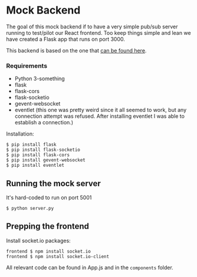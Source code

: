 # Mock Backend

The goal of this mock backend if to have a very simple pub/sub server running to test/pilot our React frontend. Too keep things simple and lean we have created a Flask app that runs on port 3000.

This backend is based on the one that [can be found here](https://medium.com/@adrianhuber17/how-to-build-a-simple-real-time-application-using-flask-react-and-socket-io-7ec2ce2da977).

### Requirements

* Python 3-something
* flask
* flask-cors
* flask-socketio
* gevent-websocket
* eventlet (this one was pretty weird since it all seemed to work, but any connection attempt was refused. After installing eventlet I was able to establish a connection.)

Installation:
```
$ pip install flask
$ pip install flask-socketio
$ pip install flask-cors
$ pip install gevent-websocket
$ pip install eventlet
```

## Running the mock server

It's hard-coded to run on port 5001

```
$ python server.py
```

## Prepping the frontend

Install socket.io packages:

```
frontend $ npm install socket.io
frontend $ npm install socket.io-client
```

All relevant code can be found in App.js and in the `components` folder.
